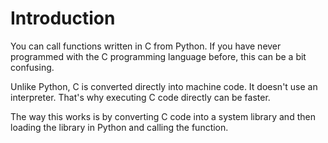 # Introduction
You can call functions written in C from Python. If you have never
programmed with the C programming language before, this can
be a bit confusing.

Unlike Python, C is converted directly into machine code. It
doesn't use an interpreter. That's why executing C code directly
can be faster.

The way this works is by converting C code into a system library
and then loading the library in Python and calling the function.